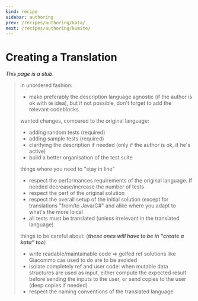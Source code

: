 ```yaml
---
kind: recipe
sidebar: authoring
prev: /recipes/authoring/kata/
next: /recipes/authoring/kumite/
---
```


# Creating a Translation

_This page is a stub._


> in unordered fashion:
> 
> * make preferably the description language agnostic (if the author is ok with te idea), but if not possible, don't forget to add the relevant codeblocks
> 
> wanted changes, compared to the original language:
> 
> * adding random tests (required)
> * adding sample tests (required)
> * clarifying the description if needed (only if the author is ok, if he's active)
> * build a better organisation of the test suite
> 
> things where you need to "stay in line"
> 
> * respect the performances requirements of the original language. If needed decrease/increase the number of tests
> * respect the perf of the original solution
> * respect the overall setup of the initial solution (except for translations "from/to Java/C#" and alike where you adapt to what's the more loical
> * all tests must be translated (unless irrelevant in the translated language)
> 
> things to be careful about: (_**these ones will have to be in "create a kata" too**_)
> 
> * write readable/maintainable code => golfed ref solutions like Giacommo cas used to do are to be avoided
> * isolate completely ref and user code: when mutable data structures are used as input, either compute the expected result before sending the inputs to the user, or send copies to the user (deep copies if needed)
> * respect the naming conventions of the translated language

